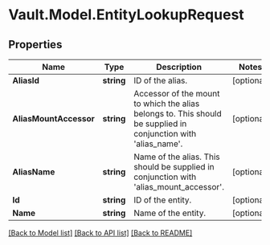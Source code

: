 # Vault.Model.EntityLookupRequest

## Properties

Name | Type | Description | Notes
------------ | ------------- | ------------- | -------------
**AliasId** | **string** | ID of the alias. | [optional] 
**AliasMountAccessor** | **string** | Accessor of the mount to which the alias belongs to. This should be supplied in conjunction with &#x27;alias_name&#x27;. | [optional] 
**AliasName** | **string** | Name of the alias. This should be supplied in conjunction with &#x27;alias_mount_accessor&#x27;. | [optional] 
**Id** | **string** | ID of the entity. | [optional] 
**Name** | **string** | Name of the entity. | [optional] 


[[Back to Model list]](../README.md#documentation-for-models) [[Back to API list]](../README.md#documentation-for-api-endpoints) [[Back to README]](../README.md)

